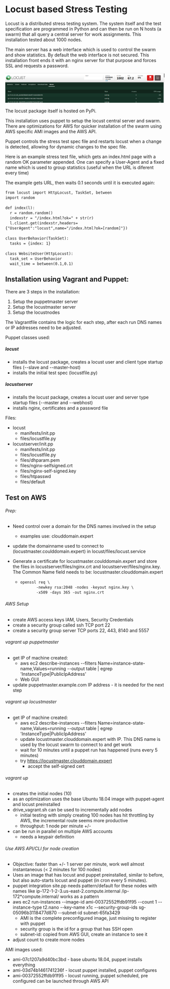 # Locust based Stress Testing

Locust is a distributed stress testing system. The system itself and the test specification are programmed in Python and can then be run on N hosts (a swarm) that all query a central server for work assignments. This installation tested about 1000 nodes.

The main server has a web interface which is used to control the swarm and show statistics. 
By default the web interface is not secured. This installation front ends it with an nginx server for that purpose and forces SSL and requests a password.

![locust1000](locust1000.png)



The locust package itself is hosted on PyPi.

This installation uses puppet to setup the locust central server and swarm. 
There are optimizations for AWS for quicker installation of the swarm using AWS specific AMI images and the AWS API.

Puppet controls the stress test spec file and restarts locust when a change is detected, allowing for dynamic changes to the spec file.

Here is an example stress test file, which gets an index.html page with a random OK parameter appended. One can specify a User-Agent and a fixed name which is used to group statistics (useful when the URL is diferent every time)

The example gets URL, then waits 0.1 seconds until it is executed again:

    from locust import HttpLocust, TaskSet, between
    import random
    
    def index(l):
      r = random.random()
      indexstr = "/index.html?ok=" + str(r)
      l.client.get(indexstr,headers={"UserAgent":"locust",name="/index.html?ok=[random]"})
    
    class UserBehavior(TaskSet):
      tasks = {index: 1}
    
    class WebsiteUser(HttpLocust):
      task_set = UserBehavior
      wait_time = between(0.1,0.1)



## Installation using Vagrant and Puppet:

There are 3 steps in the installation:

1. Setup the puppetmaster server
2. Setup the locustmaster server
3. Setup the locustnodes 

The Vagrantfile contains the logic for each step, after each run DNS names or IP addresses need to be adjusted.

Puppet classes used:

##### locust

  - installs the locust package, creates a locust user and client type startup files (--slave and --master-host)
  - installs the initial test spec (locustfile.py)
##### locustserver
  - installs the locust package, creates a locust user and server type startup files (--master and --webhost)
  - installs nginx, certificates and a password file



Files: 

- locust
  - manifests/init.pp
  - files/locustfile.py
- locustserver/init.pp
  - manifests/init.pp
  - files/locustfile.py
  - files/dhparam.pem
  - files/nginx-selfsigned.crt
  - files/nginx-self-signed.key
  - files/htpasswd
  - files/default


Test on AWS
-----------

###### Prep: 

- Need control over a domain for the DNS names involved in the setup 

  - examples use: clouddomain.expert

- update the domainname used to connect to (locustmaster.coulddomain.expert) in locust/files/locust.service

- Generate a certificate for locustmaster.coulddomain.expert and store the files in locustserver/files/nginx.crt and locustserver/files/nginx.key. The Common Name field needs to be: locustmaster.clouddomain.expert

  - ```
    openssl req \
           -newkey rsa:2048 -nodes -keyout nginx.key \
           -x509 -days 365 -out nginx.crt
    ```

###### AWS Setup

- create AWS access keys IAM, Users, Security Credentials
- create a security group called ssh TCP port 22
- create a security group server TCP ports 22, 443, 8140 and 5557

###### vagrant up puppetmaster

- get IP of machine created: 
  - aws ec2 describe-instances --filters Name=instance-state-name,Values=running --output table | egrep 'InstanceType|PublicIpAddress'
  - Web GUI
- update puppetmaster.example.com IP address - it is needed for the next step

###### vagrant up locustmaster

- get IP of machine created: 
  - aws ec2 describe-instances --filters Name=instance-state-name,Values=running --output table | egrep 'InstanceType|PublicIpAddress'
  - update locustmaster.clouddomain.expert with IP. This DNS name is used by the locust swarm to connect to and get work
  - wait for 10 minutes until a puppet run has happened (runs every 5 minutes)
  - try https://locustmaster.clouddomain.expert
    - accept the self-signed cert

###### vagrant up

- creates the initial nodes (10)
- as an optimization uses the base Ubuntu 18.04 image with puppet-agent and locust preinstalled
- drive_vagrant.sh can be used to incrementally add nodes
  - initial testing with simply creating 100 nodes has hit throttling by AWS, 
    the incremental route seems more productive
  - throughput: 1 node per minute +/-
- can be run in parallel on multiple AWS accounts
  - needs a keypair definition

###### Use AWS API/CLI for node creation

- Objective: faster than +/- 1 server per minute, work well almost instantaneous (< 2 minutes for 100 nodes)
- Uses an image that has locust and puppet preinstalled, similar to before, but also auto-starts locust and puppet (in cron every 5 minutes).
- puppet integration site.pp needs pattern/default for these nodes with names like ip-172-1-2-3.us-east-2.compute.internal /ip-172*compute.internal/ works as a pattern
- aws ec2 run-instances --image-id ami-00372552ffdb91f95 --count 1 --instance-type t2.nano --key-name x1c --security-group-ids sg-05096b3118477d870 --subnet-id subnet-65fa3429
  - AMI is the complete preconfigured image, just missing to register with puppet
  - security group is the id for a group that has SSH open
  - subnet-id: copied from AWS GUI, create an instance to see it
- adjust count to create more nodes

AMI images used:

- ami-07c1207a9d40bc3bd - base ubuntu 18.04, puppet installs everything
- ami-03d74b1461741236f - locust puppet installed, puppet configures
- ami-00372552ffdb91f95 - locust running, puppet scheduled, pre configured can be launched through AWS API

